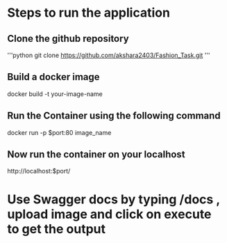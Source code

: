 # Steps to run the application
## Clone the github repository 
'''python
git clone https://github.com/akshara2403/Fashion_Task.git
'''
## Build a docker image

docker build -t your-image-name

## Run the Container using the following command

docker run -p $port:80 image_name

## Now run the container on your localhost

http://localhost:$port/

# Use Swagger docs by typing /docs , upload image and click on execute to get the output
